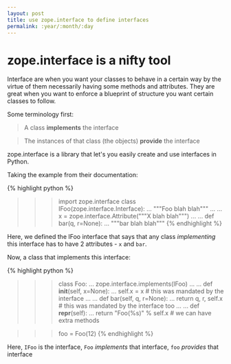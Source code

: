 ```yaml
---
layout: post
title: use zope.interface to define interfaces
permalink: :year/:month/:day
---
```


# zope.interface is a nifty tool

Interface are when you want your classes to behave in a certain way by the virtue of them necessarily having some methods and attributes. They are great when you want to enforce a blueprint of structure you want certain classes to follow. 

Some terminology first:


> A class **implements** the interface

> The instances of that class (the objects) **provide** the interface

zope.interface is a library that let's you easily create and use interfaces in Python.

Taking the example from their documentation:


{% highlight python %}
>>> import zope.interface
>>> class IFoo(zope.interface.Interface):
...    """Foo blah blah"""
...
...    x = zope.interface.Attribute("""X blah blah""")
...
...    def bar(q, r=None):
...        """bar blah blah"""
{% endhighlight %}

Here, we defined the IFoo interface that says that any class *implementing* this interface has to have 2 attributes - `x` and `bar`. 

Now, a class that implements this interface:

{% highlight python %}
>>> class Foo:
...     zope.interface.implements(IFoo)
...
...     def __init__(self, x=None):
...         self.x = x  # this was mandated by the interface
...
...     def bar(self, q, r=None):
...         return q, r, self.x  # this was mandated by the interface too
...
...     def __repr__(self):
...         return "Foo(%s)" % self.x # we can have extra methods 

>>> foo = Foo(12)
{% endhighlight %}

Here, `IFoo` is the interface, `Foo` _implements_ that interface, `foo` _provides_ that interface
